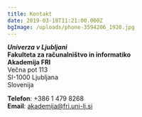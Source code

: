 ```yaml
---
title: Kontakt
date: 2019-03-18T11:21:00.000Z
bgImage: /uploads/phone-3594206_1920.jpg
---
```

**_Univerza v Ljubljani_** \
**Fakulteta za računalništvo in informatiko** \
**Akademija FRI** \
Večna pot 113 \
SI-1000 Ljubljana \
Slovenija

**Telefon**: +386 1 479 8268 \
**Email**: akademija@fri.uni-lj.si

